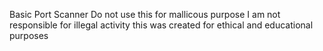 Basic Port Scanner
Do not use this for mallicous purpose I am not responsible for illegal activity this was created for ethical and educational purposes
